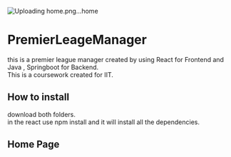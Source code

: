![Uploading home.png…![home](https://user-images.githubusercontent.com/29306300/119235894-47212900-bb52-11eb-816f-ba7a7ad0e299.png)
]()
# PremierLeageManager
this is a premier league manager created by using React for Frontend and Java , Springboot for Backend.<br/>
This is a coursework created for IIT.

## How to install
download both folders.<br/>
in the react use npm install and it will install all the dependencies.

## Home Page


